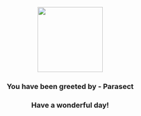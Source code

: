 <p align="center">
    <img src="https://raw.githubusercontent.com/PokeAPI/sprites/master/sprites/pokemon/47.png" width="150" height="150">
</p>
<h3 align="center">You have been greeted by - <b>Parasect</b></h3>
<h3 align="center">Have a wonderful day!</h3>
